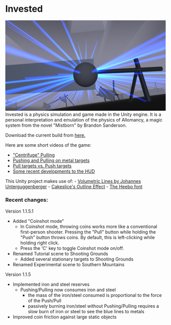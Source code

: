 # Invested
![](demoImage.png)
Invested is a physics simulation and game made in the Unity engine. It is a personal interpretation and emulation of the physics of Allomancy, a magic system from the novel "Mistborn" by Brandon Sanderson.

Download the current build from [here.](https://www.dropbox.com/s/6o152qparaoede7/Invested.zip?dl=1)

Here are some short videos of the game:
- ["Centrifuge" Pulling](https://gfycat.com/BlackandwhiteEllipticalAfricanaugurbuzzard)
- [Pushing and Pulling on metal targets](https://gfycat.com/PowerfulPaleAuk)
- [Pull targets vs. Push targets](https://gfycat.com/FoolishUnderstatedBackswimmer)
- [Some recent developments to the HUD](https://gfycat.com/ChubbySelfishBoutu)

This Unity project makes use of:
	- [Volumetric Lines by Johannes Unterguggenberger](https://assetstore.unity.com/packages/tools/particles-effects/volumetric-lines-29160)
	- [Cakeslice's Outline Effect](https://github.com/cakeslice/Outline-Effect)
	- [The Heebo font](https://fonts.google.com/specimen/Heebo)


### Recent changes:

Version 1.1.5.1
- Added "Coinshot mode"
	- In Coinshot mode, throwing coins works more like a conventional first-person shooter. Pressing the "Pull" button while holding the "Push" button throws coins. By default, this is left-clicking while holding right click.
	- Press the 'C' key to toggle Coinshot mode on/off.
- Renamed Tutorial scene to Shooting Grounds
	- Added several stationary targets to Shooting Grounds
- Renamed Experimental scene to Southern Mountains

Version 1.1.5
- Implemented iron and steel reserves
	- Pushing/Pulling now consumes iron and steel
		- the mass of the iron/steel consumed is proportional to the force of the Push/Pull
		- passively burning iron/steel without Pushing/Pulling requires a slow burn of iron or steel to see the blue lines to metals
- Improved coin friction against large static objects